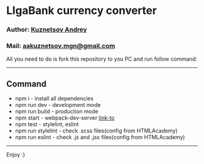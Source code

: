 # LIgaBank currency converter

### Author: [Kuznetsov Andrey](https://github.com/DEADushka108)

### Mail: <aakuznetsov.mgn@gmail.com>

All you need to do is fork this repository to you PC and run follow command:

---
## Command

* npm i - install all dependencies
* npm run dev - development mode
* npm run build - production mode
* npm start - webpack-dev-server [link-to](http://localhost:2020/)
* npm test - stylelint, eslint
* npm run stylelint - check .scss files(config from HTMLAcademy)
* npm run eslint - check .js and .jsx files(config from HTMLAcademy)

---

Enjoy :)
